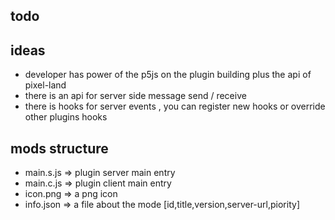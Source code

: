 ## todo


## ideas
- developer has power of the p5js on the plugin building plus the api of pixel-land
- there is an api for server side message send / receive
- there is hooks for server events , you can register new hooks or override other plugins hooks


## mods structure
- main.s.js => plugin server main entry
- main.c.js => plugin client main entry
- icon.png => a png icon 
- info.json => a file about the mode [id,title,version,server-url,piority]